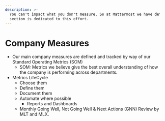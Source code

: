 ```yaml
---
description: >-
  You can't impact what you don't measure. So at Mattermost we have defined standard operating metrics that we monitor to run our business. This
  section is dedicated to this effort.
---
```


# Company Measures

* Our main company measures are defined and tracked by way of our Standard Operating Metrics (SOM)
  * SOM: Metrics we believe give the best overall understanding of how the company is performing across departments.
* Metrics LifeCycle
  * Choose them
  * Define them
  * Document them
  * Automate where possible
    * Reports and Dashboards
  * Monthly Going Well, Not Going Well & Next Actions (GNN) Review by MLT and MLX. 

